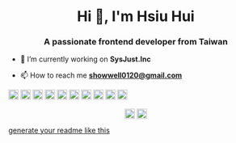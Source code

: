 <h1 align="center">Hi 👋, I'm Hsiu Hui</h1>
<h3 align="center">A passionate frontend developer from Taiwan</h3>

- 🔭 I’m currently working on **SysJust.Inc**

- 📫 How to reach me **showwell0120@gmail.com**

<p align="left"><img src="https://devicons.github.io/devicon/devicon.git/icons/react/react-original-wordmark.svg" alt="react" width="20" height="20"/> <img src="https://devicons.github.io/devicon/devicon.git/icons/css3/css3-original-wordmark.svg" alt="css3" width="20" height="20"/> <img src="https://devicons.github.io/devicon/devicon.git/icons/electron/electron-original.svg" alt="electron" width="20" height="20"/> <img src="https://devicons.github.io/devicon/devicon.git/icons/html5/html5-original-wordmark.svg" alt="html5" width="20" height="20"/> <img src="https://devicons.github.io/devicon/devicon.git/icons/javascript/javascript-original.svg" alt="javascript" width="20" height="20"/> <img src="https://devicons.github.io/devicon/devicon.git/icons/typescript/typescript-original.svg" alt="typescript" width="20" height="20"/> <img src="https://devicons.github.io/devicon/devicon.git/icons/sass/sass-original.svg" alt="sass" width="20" height="20"/> <img src="https://devicons.github.io/devicon/devicon.git/icons/nodejs/nodejs-original-wordmark.svg" alt="nodejs" width="20" height="20"/> <img src="https://devicons.github.io/devicon/devicon.git/icons/redux/redux-original.svg" alt="redux" width="20" height="20"/> <img src="https://devicons.github.io/devicon/devicon.git/icons/webpack/webpack-original.svg" alt="webpack" width="20" height="20"/></p><p align="center">
<a href="https://linkedin.com/in/hsiuhuitsai" target="blank"><img align="center" src="https://cdn.jsdelivr.net/npm/simple-icons@3.0.1/icons/linkedin.svg" alt="hsiuhuitsai" height="20" width="20" /></a>
<a href="https://medium.com/@hsiuhuitsai" target="blank"><img align="center" src="https://cdn.jsdelivr.net/npm/simple-icons@3.0.1/icons/medium.svg" alt="@hsiuhuitsai" height="20" width="20" /></a>
</p>
   
       
          
[generate your readme like this](https://rahuldkjain.github.io/gh-profile-readme-generator/)
